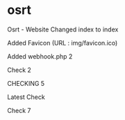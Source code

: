 # osrt

Osrt - Website
Changed index to index

Added Favicon (URL : img/favicon.ico)

Added webhook.php 2

Check 2

CHECKING 5

Latest Check

Check 7